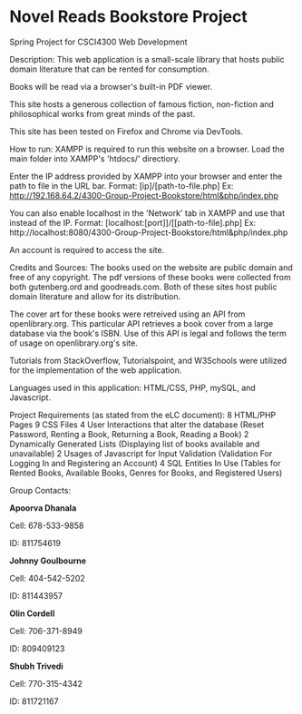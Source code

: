 # Novel Reads Bookstore Project
Spring Project for CSCI4300 Web Development

Description:
This web application is a small-scale library that hosts public domain literature that can be rented for consumption.

Books will be read via a browser's built-in PDF viewer.

This site hosts a generous collection of famous fiction, non-fiction and philosophical works from great minds of the past.

This site has been tested on Firefox and Chrome via DevTools.

How to run:
XAMPP is required to run this website on a browser.
Load the main folder into XAMPP's 'htdocs/' directiory.

Enter the IP address provided by XAMPP into your browser
and enter the path to file in the URL bar.
Format: [ip]/[path-to-file.php]
Ex: http://192.168.64.2/4300-Group-Project-Bookstore/html&php/index.php

You can also enable localhost in the 'Network' tab in XAMPP and use that instead of the IP.
Format: [localhost:[port]]/[[path-to-file].php]
Ex: http://localhost:8080/4300-Group-Project-Bookstore/html&php/index.php

An account is required to access the site.

Credits and Sources:
The books used on the website are public domain and free of any copyright. The pdf versions of these books were collected from both gutenberg.ord and goodreads.com. Both of these sites host public domain literature and allow for its distribution.

The cover art for these books were retreived using an API from openlibrary.org. This particular API retrieves a book cover from a large database via the book's ISBN. Use of this API is legal and follows the term of usage on openlibrary.org's site.

Tutorials from StackOverflow, Tutorialspoint, and W3Schools were utilized for the implementation of the web application.

Languages used in this application: HTML/CSS, PHP, mySQL, and Javascript.

Project Requirements (as stated from the eLC document):
8 HTML/PHP Pages
9 CSS Files
4 User Interactions that alter the database
(Reset Password, Renting a Book, Returning a Book, Reading a Book)
2 Dynamically Generated Lists
(Displaying list of books available and unavailable)
2 Usages of Javascript for Input Validation
(Validation For Logging In and Registering an Account)
4 SQL Entities In Use
(Tables for Rented Books, Available Books, Genres for Books, and Registered Users)

Group Contacts:

<b>Apoorva Dhanala</b>

Cell: 678-533-9858

ID: 811754619

<b>Johnny Goulbourne</b>

Cell: 404-542-5202

ID: 811443957

<b>Olin Cordell</b>

Cell: 706-371-8949

ID: 809409123

<b>Shubh Trivedi</b>

Cell: 770-315-4342

ID: 811721167
